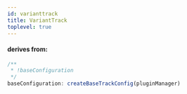 ```yaml
---
id: varianttrack
title: VariantTrack
toplevel: true
---
```


#### derives from:

```js
/**
 * !baseConfiguration
 */
baseConfiguration: createBaseTrackConfig(pluginManager)
```
